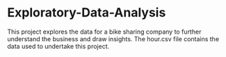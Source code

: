 # Exploratory-Data-Analysis

This project explores the data for a bike sharing company to further understand the business and draw insights. The hour.csv file contains the data used to undertake this project.
